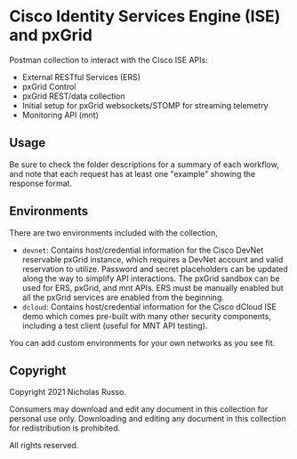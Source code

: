 # Cisco Identity Services Engine (ISE) and pxGrid
Postman collection to interact with the Cisco ISE APIs:
  * External RESTful Services (ERS)
  * pxGrid Control
  * pxGrid REST/data collection
  * Initial setup for pxGrid websockets/STOMP for streaming telemetry
  * Monitoring API (mnt)

## Usage
Be sure to check the folder descriptions for a summary of each workflow,
and note that each request has at least one "example" showing the response
format.

## Environments
There are two environments included with the collection,
  * `devnet`: Contains host/credential information for the Cisco DevNet
    reservable pxGrid instance, which requires a DevNet account and
    valid reservation to utilize. Password and secret placeholders can be
    updated along the way to simplify API interactions. The pxGrid sandbox
    can be used for ERS, pxGrid, and mnt APIs. ERS must be manually
    enabled but all the pxGrid services are enabled from the beginning.
  * `dcloud`: Contains host/credential information for the Cisco dCloud
    ISE demo which comes pre-built with many other security components,
    including a test client (useful for MNT API testing).

You can add custom environments for your own networks as you see fit.

## Copyright
Copyright 2021 Nicholas Russo.

Consumers may download and edit any document in this collection for personal
use only. Downloading and editing any document in this collection for
redistribution is prohibited.

All rights reserved.

